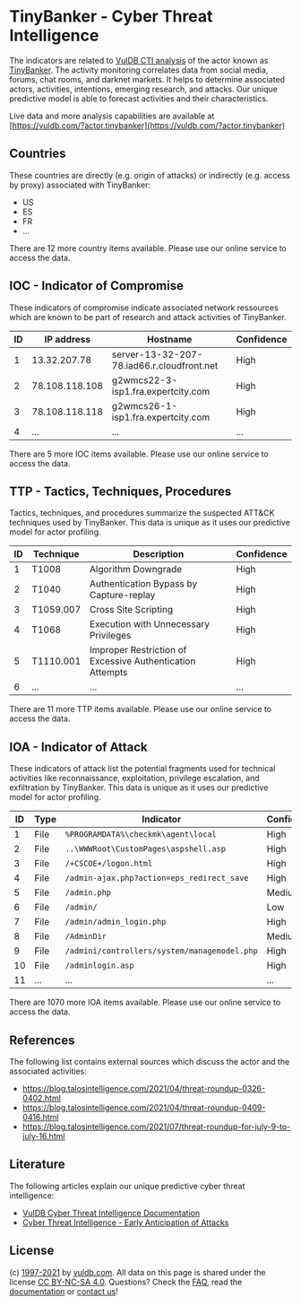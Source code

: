 # TinyBanker - Cyber Threat Intelligence

The indicators are related to [VulDB CTI analysis](https://vuldb.com/?doc.cti) of the actor known as [TinyBanker](https://vuldb.com/?actor.tinybanker). The activity monitoring correlates data from social media, forums, chat rooms, and darknet markets. It helps to determine associated actors, activities, intentions, emerging research, and attacks. Our unique predictive model is able to forecast activities and their characteristics.

Live data and more analysis capabilities are available at [https://vuldb.com/?actor.tinybanker](https://vuldb.com/?actor.tinybanker)

## Countries

These countries are directly (e.g. origin of attacks) or indirectly (e.g. access by proxy) associated with TinyBanker:

* US
* ES
* FR
* ...

There are 12 more country items available. Please use our online service to access the data.

## IOC - Indicator of Compromise

These indicators of compromise indicate associated network ressources which are known to be part of research and attack activities of TinyBanker.

ID | IP address | Hostname | Confidence
-- | ---------- | -------- | ----------
1 | 13.32.207.78 | server-13-32-207-78.iad66.r.cloudfront.net | High
2 | 78.108.118.108 | g2wmcs22-3-isp1.fra.expertcity.com | High
3 | 78.108.118.118 | g2wmcs26-1-isp1.fra.expertcity.com | High
4 | ... | ... | ...

There are 5 more IOC items available. Please use our online service to access the data.

## TTP - Tactics, Techniques, Procedures

Tactics, techniques, and procedures summarize the suspected ATT&CK techniques used by TinyBanker. This data is unique as it uses our predictive model for actor profiling.

ID | Technique | Description | Confidence
-- | --------- | ----------- | ----------
1 | T1008 | Algorithm Downgrade | High
2 | T1040 | Authentication Bypass by Capture-replay | High
3 | T1059.007 | Cross Site Scripting | High
4 | T1068 | Execution with Unnecessary Privileges | High
5 | T1110.001 | Improper Restriction of Excessive Authentication Attempts | High
6 | ... | ... | ...

There are 11 more TTP items available. Please use our online service to access the data.

## IOA - Indicator of Attack

These indicators of attack list the potential fragments used for technical activities like reconnaissance, exploitation, privilege escalation, and exfiltration by TinyBanker. This data is unique as it uses our predictive model for actor profiling.

ID | Type | Indicator | Confidence
-- | ---- | --------- | ----------
1 | File | `%PROGRAMDATA%\checkmk\agent\local` | High
2 | File | `..\WWWRoot\CustomPages\aspshell.asp` | High
3 | File | `/+CSCOE+/logon.html` | High
4 | File | `/admin-ajax.php?action=eps_redirect_save` | High
5 | File | `/admin.php` | Medium
6 | File | `/admin/` | Low
7 | File | `/admin/admin_login.php` | High
8 | File | `/AdminDir` | Medium
9 | File | `/admini/controllers/system/managemodel.php` | High
10 | File | `/adminlogin.asp` | High
11 | ... | ... | ...

There are 1070 more IOA items available. Please use our online service to access the data.

## References

The following list contains external sources which discuss the actor and the associated activities:

* https://blog.talosintelligence.com/2021/04/threat-roundup-0326-0402.html
* https://blog.talosintelligence.com/2021/04/threat-roundup-0409-0416.html
* https://blog.talosintelligence.com/2021/07/threat-roundup-for-july-9-to-july-16.html

## Literature

The following articles explain our unique predictive cyber threat intelligence:

* [VulDB Cyber Threat Intelligence Documentation](https://vuldb.com/?doc.cti)
* [Cyber Threat Intelligence - Early Anticipation of Attacks](https://www.scip.ch/en/?labs.20201022)

## License

(c) [1997-2021](https://vuldb.com/?doc.changelog) by [vuldb.com](https://vuldb.com/?doc.about). All data on this page is shared under the license [CC BY-NC-SA 4.0](https://creativecommons.org/licenses/by-nc-sa/4.0/). Questions? Check the [FAQ](https://vuldb.com/?doc.faq), read the [documentation](https://vuldb.com/?doc) or [contact us](https://vuldb.com/?contact)!
